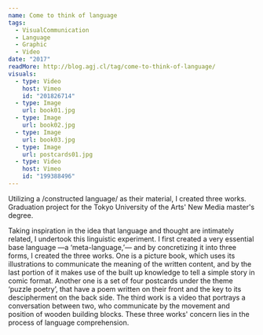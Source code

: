 ```yaml
---
name: Come to think of language
tags:
  - VisualCommunication
  - Language
  - Graphic
  - Video
date: "2017"
readMore: http://blog.agj.cl/tag/come-to-think-of-language/
visuals:
  - type: Video
    host: Vimeo
    id: "201826714"
  - type: Image
    url: book01.jpg
  - type: Image
    url: book02.jpg
  - type: Image
    url: book03.jpg
  - type: Image
    url: postcards01.jpg
  - type: Video
    host: Vimeo
    id: "199388496"
---
```



Utilizing a /constructed language/ as their material, I created three works. Graduation project for the Tokyo University of the Arts' New Media master's degree.

Taking inspiration in the idea that language and thought are intimately related, I undertook this linguistic experiment. I first created a very essential base language —a ‘meta-language,’— and by concretizing it into three forms, I created the three works. One is a picture book, which uses its illustrations to communicate the meaning of the written content, and by the last portion of it makes use of the built up knowledge to tell a simple story in comic format. Another one is a set of four postcards under the theme ‘puzzle poetry’, that have a poem written on their front and the key to its descipherment on the back side. The third work is a video that portrays a conversation between two, who communicate by the movement and position of wooden building blocks. These three works' concern lies in the process of language comprehension.
